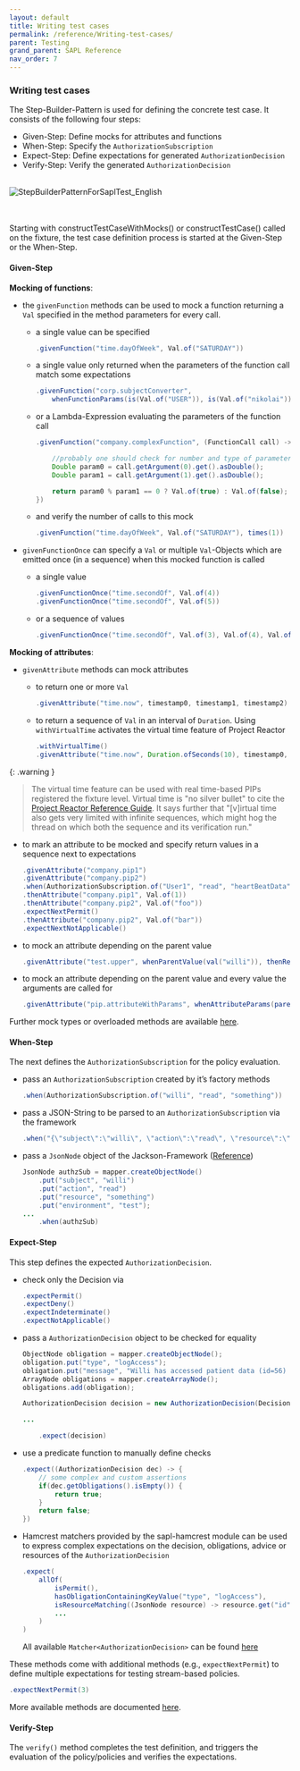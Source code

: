 ```yaml
---
layout: default
title: Writing test cases
permalink: /reference/Writing-test-cases/
parent: Testing
grand_parent: SAPL Reference
nav_order: 7
---
```


### Writing test cases

The Step-Builder-Pattern is used for defining the concrete test case. It consists of the following four steps:

- Given-Step: Define mocks for attributes and functions
- When-Step: Specify the `AuthorizationSubscription`
- Expect-Step: Define expectations for generated `AuthorizationDecision`
- Verify-Step: Verify the generated `AuthorizationDecision`
<br><br>

![StepBuilderPatternForSaplTest_English](/sapl-reference/assets/sapl_reference_images/StepBuilderPatternForSaplTest_English.svg)

<br><br>
Starting with constructTestCaseWithMocks() or constructTestCase() called on the fixture, the test case definition process is started at the Given-Step or the When-Step.

#### Given-Step

**Mocking of functions**:

- the `givenFunction` methods can be used to mock a function returning a `Val` specified in the method parameters for every call. 
  - a single value can be specified

    ```java
    .givenFunction("time.dayOfWeek", Val.of("SATURDAY"))
    ```
  - a single value only returned when the parameters of the function call match some expectations

    ```java
    .givenFunction("corp.subjectConverter",
        whenFunctionParams(is(Val.of("USER")), is(Val.of("nikolai"))), Val.of("ROLE_ADMIN"))
    ```
  - or a Lambda-Expression evaluating the parameters of the function call

    ```java
    .givenFunction("company.complexFunction", (FunctionCall call) -> {
    
        //probably one should check for number and type of parameters first
        Double param0 = call.getArgument(0).get().asDouble();
        Double param1 = call.getArgument(1).get().asDouble();
    
        return param0 % param1 == 0 ? Val.of(true) : Val.of(false);
    })
    ```
  - and verify the number of calls to this mock

    ```java
    .givenFunction("time.dayOfWeek", Val.of("SATURDAY"), times(1))
    ```
- `givenFunctionOnce` can specify a `Val` or multiple `Val`\-Objects which are emitted once (in a sequence) when this mocked function is called 
  - a single value

    ```java
    .givenFunctionOnce("time.secondOf", Val.of(4))
    .givenFunctionOnce("time.secondOf", Val.of(5))
    ```
  - or a sequence of values

    ```java
    .givenFunctionOnce("time.secondOf", Val.of(3), Val.of(4), Val.of(5))
    ```

**Mocking of attributes**:

- `givenAttribute` methods can mock attributes 
  - to return one or more `Val`

    ```java
    .givenAttribute("time.now", timestamp0, timestamp1, timestamp2)
    ```
  - to return a sequence of `Val` in an interval of `Duration`. Using `withVirtualTime` activates the virtual time feature of Project Reactor

    ```java
    .withVirtualTime()
    .givenAttribute("time.now", Duration.ofSeconds(10), timestamp0, timestamp1, timestamp2, timestamp3, timestamp4, timestamp5)
    ```

{: .warning }
> The virtual time feature can be used with real time-based PIPs registered the fixture level. Virtual time is "no silver bullet" to cite the [Project Reactor Reference Guide](https://projectreactor.io/docs/core/release/reference/#_manipulating_time). It says further that "\[v\]irtual time also gets very limited with infinite sequences, which might hog the thread on which both the sequence and its verification run."


  - to mark an attribute to be mocked and specify return values in a sequence next to expectations

    ```java
    .givenAttribute("company.pip1")
    .givenAttribute("company.pip2")
    .when(AuthorizationSubscription.of("User1", "read", "heartBeatData"))
    .thenAttribute("company.pip1", Val.of(1))
    .thenAttribute("company.pip2", Val.of("foo"))
    .expectNextPermit()
    .thenAttribute("company.pip2", Val.of("bar"))
    .expectNextNotApplicable()
    ```
  - to mock an attribute depending on the parent value

    ```java
    .givenAttribute("test.upper", whenParentValue(val("willi")), thenReturn(Val.of("WILLI")))
    ```
  - to mock an attribute depending on the parent value and every value the arguments are called for

    ```java
    .givenAttribute("pip.attributeWithParams", whenAttributeParams(parentValue(val(true)), arguments(val(2), val(2))), thenReturn(Val.of(true)))
    ```

Further mock types or overloaded methods are available [here](https://github.com/heutelbeck/sapl-policy-engine/blob/master/sapl-test/src/main/java/io/sapl/test/steps/GivenStep.java).

#### When-Step

The next defines the `AuthorizationSubscription` for the policy evaluation.

- pass an `AuthorizationSubscription` created by it’s factory methods

  ```java
  .when(AuthorizationSubscription.of("willi", "read", "something"))
  ```
- pass a JSON-String to be parsed to an `AuthorizationSubscription` via the framework

  ```java
  .when("{\"subject\":\"willi\", \"action\":\"read\", \"resource\":\"something\", \"environment\":{}}")
  ```
- pass a `JsonNode` object of the Jackson-Framework ([Reference](https://fasterxml.github.io/jackson-databind/javadoc/2.7/com/fasterxml/jackson/databind/JsonNode.html))

  ```java
  JsonNode authzSub = mapper.createObjectNode()
      .put("subject", "willi")
      .put("action", "read")
      .put("resource", "something")
      .put("environment", "test");
  ...
      .when(authzSub)
  ```

#### Expect-Step

This step defines the expected `AuthorizationDecision`.

- check only the Decision via

  ```java
  .expectPermit()
  .expectDeny()
  .expectIndeterminate()
  .expectNotApplicable()
  ```
- pass a `AuthorizationDecision` object to be checked for equality

  ```java
  ObjectNode obligation = mapper.createObjectNode();
  obligation.put("type", "logAccess");
  obligation.put("message", "Willi has accessed patient data (id=56) as an administrator.");
  ArrayNode obligations = mapper.createArrayNode();
  obligations.add(obligation);
  
  AuthorizationDecision decision = new AuthorizationDecision(Decision.PERMIT).withObligations(obligations);
  
  ...
  
      .expect(decision)
  ```
- use a predicate function to manually define checks

  ```java
  .expect((AuthorizationDecision dec) -> {
      // some complex and custom assertions
      if(dec.getObligations().isEmpty()) {
          return true;
      }
      return false;
  })
  ```
- Hamcrest matchers provided by the sapl-hamcrest module can be used to express complex expectations on the decision, obligations, advice or resources of the `AuthorizationDecision`

  ```java
  .expect(
      allOf(
          isPermit(),
          hasObligationContainingKeyValue("type", "logAccess"),
          isResourceMatching((JsonNode resource) -> resource.get("id").asText().equals("56"))
          ...
      )
  )
  ```

  All available `Matcher<AuthorizationDecision>` can be found [here](https://github.com/heutelbeck/sapl-policy-engine/blob/master/sapl-hamcrest/src/main/java/io/sapl/hamcrest/Matchers.java)

These methods come with additional methods (e.g., `expectNextPermit`) to define multiple expectations for testing stream-based policies.

```java
.expectNextPermit(3)
```

More available methods are documented [here](https://github.com/heutelbeck/sapl-policy-engine/blob/master/sapl-test/src/main/java/io/sapl/test/steps/ExpectStep.jav).

#### Verify-Step

The `verify()` method completes the test definition, and triggers the evaluation of the policy/policies and verifies the expectations.
